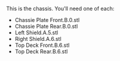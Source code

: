 This is the chassis. You'll need one of each:

 * Chassie Plate Front.B.0.stl
 * Chassie Plate Rear.B.0.stl
 * Left Shield.A.5.stl
 * Right Shield.A.6.stl
 * Top Deck Front.B.6.stl
 * Top Deck Rear.B.6.stl

